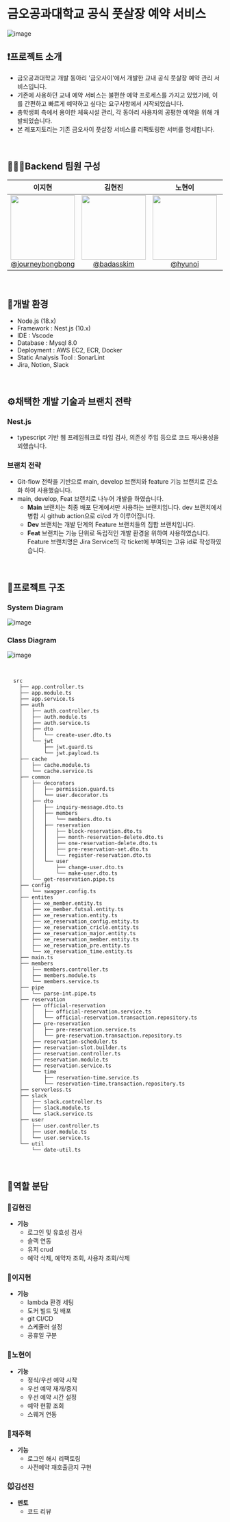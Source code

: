 # 금오공과대학교 공식 풋살장 예약 서비스

![image](https://github.com/user-attachments/assets/b682ac8d-cebf-455c-9da1-2d77cb9c90cc)

## ❗프로젝트 소개

- 금오공과대학교 개발 동아리 '금오사이'에서 개발한 교내 공식 풋살장 예약 관리 서비스입니다.
- 기존에 사용하던 교내 예약 서비스는  불편한 예약 프로세스를 가지고 있었기에, 이를 간편하고 빠르게 예약하고 싶다는 요구사항에서 시작되었습니다.
- 총학생회 측에서 용이한 체육시설 관리, 각 동아리 사용자의 공평한 예약을 위해 개발되었습니다.
- 본 레포지토리는 기존 금오사이 풋살장 서비스를 리팩토링한 서버를 명세합니다.
  
<br>

## 👨🏻‍💻Backend 팀원 구성

<div align="center">

| **이지현** | **김현진** | **노현이** |**최주혁** | **김선진** |
| :------: |  :------: | :------: | :------: |:------: |
| [<img src="https://avatars.githubusercontent.com/u/77794756?v=4" height=150 width=150> <br/> @journeybongbong](https://github.com/journeybongbong)| [<img src="https://avatars.githubusercontent.com/u/98962864?v=4" height=150 width=150> <br/> @badasskim](https://github.com/badasskim)| [<img src="https://avatars.githubusercontent.com/u/122597763?v=4" height=150 width=150> <br/> @hyunoi](https://github.com/Hyunoi) | [<img src="https://avatars.githubusercontent.com/u/96466824?v=4" height=150 width=150> <br/> @Juhye0k](https://github.com/Juhye0k) | [<img src="https://avatars.githubusercontent.com/u/66009926?v=4" height=150 width=150> <br/> @gimseonjin](https://github.com/gimseonjin) | 


</div>

<br>

## 🔨개발 환경

  + Node.js (18.x)
  + Framework : Nest.js (10.x)
  + IDE : Vscode
  + Database : Mysql 8.0
  + Deployment : AWS EC2, ECR, Docker
  + Static Analysis Tool : SonarLint
  + Jira, Notion, Slack
<br>

## ⚙️채택한 개발 기술과 브랜치 전략

### Nest.js
  - typescript 기반 웹 프레임워크로 타입 검사, 의존성 주입 등으로 코드 재사용성을 꾀했습니다.
    
### 브랜치 전략
- Git-flow 전략을 기반으로 main, develop 브랜치와 feature 기능 브랜치로 간소화 하여 사용했습니다.
- main, develop, Feat 브랜치로 나누어 개발을 하였습니다.
    - **Main** 브랜치는 최종 배포 단계에서만 사용하는 브랜치입니다. dev 브랜치에서 병합 시 github action으로 ci/cd 가 이루어집니다.
    - **Dev** 브랜치는 개발 단계의 Feature 브랜치들의 집합 브랜치입니다.
    - **Feat** 브랜치는 기능 단위로 독립적인 개발 환경을 위하여 사용하였습니다. Feature 브랜치명은 Jira Service의 각 ticket에 부여되는 고유 id로 작성하였습니다.

<br>

## 📜프로젝트 구조

### System Diagram
![image](https://github.com/user-attachments/assets/11f4dd45-756e-458e-bd69-825733b19c29)


### Class Diagram
![image](https://github.com/user-attachments/assets/7ce608ad-a28e-475e-a51c-9353af7519a3)


<br>


```
  src
	├── app.controller.ts
	├── app.module.ts
	├── app.service.ts
	├── auth
	│   ├── auth.controller.ts
	│   ├── auth.module.ts
	│   ├── auth.service.ts
	│   ├── dto
	│   │   └── create-user.dto.ts
	│   └── jwt
	│       ├── jwt.guard.ts
	│       └── jwt.payload.ts
	├── cache
	│   ├── cache.module.ts
	│   └── cache.service.ts
	├── common
	│   ├── decorators
	│   │   ├── permission.guard.ts
	│   │   └── user.decorator.ts
	│   ├── dto
	│   │   ├── inquiry-message.dto.ts
	│   │   ├── members
	│   │   │   └── members.dto.ts
	│   │   ├── reservation
	│   │   │   ├── block-reservation.dto.ts
	│   │   │   ├── month-reservation-delete.dto.ts
	│   │   │   ├── one-reservation-delete.dto.ts
	│   │   │   ├── pre-reservation-set.dto.ts
	│   │   │   └── register-reservation.dto.ts
	│   │   └── user
	│   │       ├── change-user.dto.ts
	│   │       └── make-user.dto.ts
	│   └── get-reservation.pipe.ts
	├── config
	│   └── swagger.config.ts
	├── entites
	│   ├── xe_member.entity.ts
	│   ├── xe_member.futsal.entity.ts
	│   ├── xe_reservation.entity.ts
	│   ├── xe_reservation_config.entity.ts
	│   ├── xe_reservation_cricle.entity.ts
	│   ├── xe_reservation_major.entity.ts
	│   ├── xe_reservation_member.entity.ts
	│   ├── xe_reservation_pre.entity.ts
	│   └── xe_reservation_time.entity.ts
	├── main.ts
	├── members
	│   ├── members.controller.ts
	│   ├── members.module.ts
	│   └── members.service.ts
	├── pipe
	│   └── parse-int.pipe.ts
	├── reservation
	│   ├── official-reservation
	│   │   ├── official-reservation.service.ts
	│   │   └── official-reservation.transaction.repository.ts
	│   ├── pre-reservation
	│   │   ├── pre-reservation.service.ts
	│   │   └── pre-reservation.transaction.repository.ts
	│   ├── reservation-scheduler.ts
	│   ├── reservation-slot.builder.ts
	│   ├── reservation.controller.ts
	│   ├── reservation.module.ts
	│   ├── reservation.service.ts
	│   └── time
	│       ├── reservation-time.service.ts
	│       └── reservation-time.transaction.repository.ts
	├── serverless.ts
	├── slack
	│   ├── slack.controller.ts
	│   ├── slack.module.ts
	│   └── slack.service.ts
	├── user
	│   ├── user.controller.ts
	│   ├── user.module.ts
	│   └── user.service.ts
	└── util
	    └── date-util.ts
```



<br>

## 🤝역할 분담

### 🐸김현진
- **기능**
    - 로그인 및 유효성 검사
    - 슬랙 연동
    - 유저 crud
    - 예약 삭제, 예약자 조회, 사용자 조회/삭제
    
### 🐷이지현
- **기능**
    - lambda 환경 세팅
    - 도커 빌드 및 배포
    - git CI/CD
    - 스케줄러 설정
    - 공휴일 구분

### 🐨노현이
- **기능**
    - 정식/우선 예약 시작
    - 우선 예약 재개/중지
    - 우선 예약 시간 설정
    - 예약 현황 조회
    - 스웨거 연동
    
### 🐻채주혁
- **기능**
    - 로그인 해시 리팩토링
    - 사전예약 재호출금지 구현
     
### 🐭김선진
- **멘토**
    - 코드 리뷰
    



<!-- Security scan triggered at 2025-09-01 23:07:49 -->

<!-- Security scan triggered at 2025-09-07 01:46:48 -->